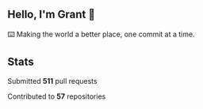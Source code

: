 ## Hello, I'm Grant 👋

⌨️  Making the world a better place, one commit at a time.


## Stats

Submitted **511** pull requests

Contributed to **57** repositories
